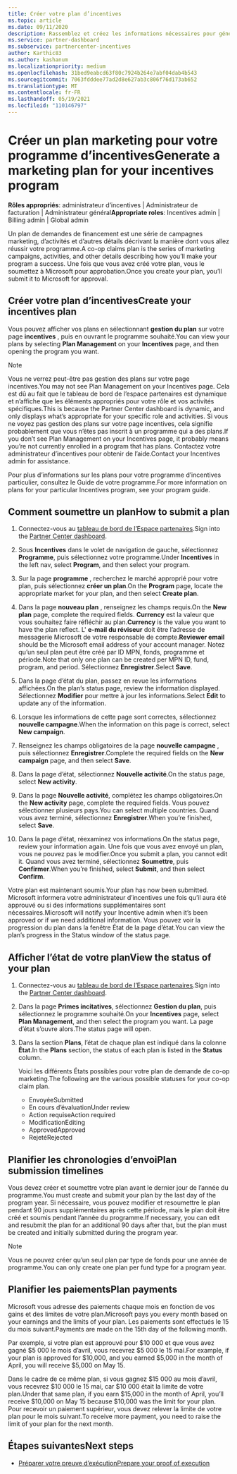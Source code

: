 ```yaml
---
title: Créer votre plan d’incentives
ms.topic: article
ms.date: 09/11/2020
description: Rassemblez et créez les informations nécessaires pour générer un plan marketing réussi pour votre programme d’incentives.
ms.service: partner-dashboard
ms.subservice: partnercenter-incentives
author: Karthic83
ms.author: kashanum
ms.localizationpriority: medium
ms.openlocfilehash: 31bed9eabcd63f80c7924b264e7abf04dab4b543
ms.sourcegitcommit: 7063fdddee77ad2d8e627ab3c806f76d173ab652
ms.translationtype: MT
ms.contentlocale: fr-FR
ms.lasthandoff: 05/19/2021
ms.locfileid: "110146797"
---
```

# <a name="generate-a-marketing-plan-for-your-incentives-program"></a><span data-ttu-id="74165-103">Créer un plan marketing pour votre programme d’incentives</span><span class="sxs-lookup"><span data-stu-id="74165-103">Generate a marketing plan for your incentives program</span></span>

<span data-ttu-id="74165-104">**Rôles appropriés**: administrateur d’incentives | Administrateur de facturation | Administrateur général</span><span class="sxs-lookup"><span data-stu-id="74165-104">**Appropriate roles**: Incentives admin | Billing admin | Global admin</span></span>

<span data-ttu-id="74165-105">Un plan de demandes de financement est une série de campagnes marketing, d’activités et d’autres détails décrivant la manière dont vous allez réussir votre programme.</span><span class="sxs-lookup"><span data-stu-id="74165-105">A co-op claims plan is the series of marketing campaigns, activities, and other details describing how you’ll make your program a success.</span></span> <span data-ttu-id="74165-106">Une fois que vous avez créé votre plan, vous le soumettez à Microsoft pour approbation.</span><span class="sxs-lookup"><span data-stu-id="74165-106">Once you create your plan, you’ll submit it to Microsoft for approval.</span></span>

## <a name="create-your-incentives-plan"></a><span data-ttu-id="74165-107">Créer votre plan d’incentives</span><span class="sxs-lookup"><span data-stu-id="74165-107">Create your incentives plan</span></span>

<span data-ttu-id="74165-108">Vous pouvez afficher vos plans en sélectionnant **gestion du plan** sur votre page **incentives** , puis en ouvrant le programme souhaité.</span><span class="sxs-lookup"><span data-stu-id="74165-108">You can view your plans by selecting **Plan Management** on your **Incentives** page, and then opening the program you want.</span></span>

>[!NOTE]
><span data-ttu-id="74165-109">Vous ne verrez peut-être pas gestion des plans sur votre page incentives.</span><span class="sxs-lookup"><span data-stu-id="74165-109">You may not see Plan Management on your Incentives page.</span></span> <span data-ttu-id="74165-110">Cela est dû au fait que le tableau de bord de l’espace partenaires est dynamique et n’affiche que les éléments appropriés pour votre rôle et vos activités spécifiques.</span><span class="sxs-lookup"><span data-stu-id="74165-110">This is because the Partner Center dashboard is dynamic, and only displays what’s appropriate for your specific role and activities.</span></span> <span data-ttu-id="74165-111">Si vous ne voyez pas gestion des plans sur votre page incentives, cela signifie probablement que vous n’êtes pas inscrit à un programme qui a des plans.</span><span class="sxs-lookup"><span data-stu-id="74165-111">If you don’t see Plan Management on your Incentives page, it probably means you’re not currently enrolled in a program that has plans.</span></span> <span data-ttu-id="74165-112">Contactez votre administrateur d’incentives pour obtenir de l’aide.</span><span class="sxs-lookup"><span data-stu-id="74165-112">Contact your Incentives admin for assistance.</span></span>

<span data-ttu-id="74165-113">Pour plus d’informations sur les plans pour votre programme d’incentives particulier, consultez le Guide de votre programme.</span><span class="sxs-lookup"><span data-stu-id="74165-113">For more information on plans for your particular Incentives program, see your program guide.</span></span>

## <a name="how-to-submit-a-plan"></a><span data-ttu-id="74165-114">Comment soumettre un plan</span><span class="sxs-lookup"><span data-stu-id="74165-114">How to submit a plan</span></span>

1. <span data-ttu-id="74165-115">Connectez-vous au [tableau de bord de l’Espace partenaires](https://partner.microsoft.com/dashboard/).</span><span class="sxs-lookup"><span data-stu-id="74165-115">Sign into the [Partner Center dashboard](https://partner.microsoft.com/dashboard/).</span></span>

2. <span data-ttu-id="74165-116">Sous **Incentives** dans le volet de navigation de gauche, sélectionnez **Programme**, puis sélectionnez votre programme.</span><span class="sxs-lookup"><span data-stu-id="74165-116">Under **Incentives** in the left nav, select **Program**, and then select your program.</span></span> 

3. <span data-ttu-id="74165-117">Sur la page **programme** , recherchez le marché approprié pour votre plan, puis sélectionnez **créer un plan**.</span><span class="sxs-lookup"><span data-stu-id="74165-117">On the **Program** page, locate the appropriate market for your plan, and then select **Create plan**.</span></span> 

4. <span data-ttu-id="74165-118">Dans la page **nouveau plan** , renseignez les champs requis.</span><span class="sxs-lookup"><span data-stu-id="74165-118">On the **New plan** page, complete the required fields.</span></span> <span data-ttu-id="74165-119">**Currency** est la valeur que vous souhaitez faire réfléchir au plan.</span><span class="sxs-lookup"><span data-stu-id="74165-119">**Currency** is the value you want to have the plan reflect.</span></span> <span data-ttu-id="74165-120">L' **e-mail du réviseur** doit être l’adresse de messagerie Microsoft de votre responsable de compte.</span><span class="sxs-lookup"><span data-stu-id="74165-120">**Reviewer email** should be the Microsoft email address of your account manager.</span></span> <span data-ttu-id="74165-121">Notez qu’un seul plan peut être créé par ID MPN, fonds, programme et période.</span><span class="sxs-lookup"><span data-stu-id="74165-121">Note that only one plan can be created per MPN ID, fund, program, and period.</span></span> <span data-ttu-id="74165-122">Sélectionnez **Enregistrer**.</span><span class="sxs-lookup"><span data-stu-id="74165-122">Select **Save**.</span></span>

5. <span data-ttu-id="74165-123">Dans la page d’état du plan, passez en revue les informations affichées.</span><span class="sxs-lookup"><span data-stu-id="74165-123">On the plan’s status page, review the information displayed.</span></span> <span data-ttu-id="74165-124">Sélectionnez **Modifier** pour mettre à jour les informations.</span><span class="sxs-lookup"><span data-stu-id="74165-124">Select **Edit** to update any of the information.</span></span>

6. <span data-ttu-id="74165-125">Lorsque les informations de cette page sont correctes, sélectionnez **nouvelle campagne**.</span><span class="sxs-lookup"><span data-stu-id="74165-125">When the information on this page is correct, select **New campaign**.</span></span>

7. <span data-ttu-id="74165-126">Renseignez les champs obligatoires de la page **nouvelle campagne** , puis sélectionnez **Enregistrer**.</span><span class="sxs-lookup"><span data-stu-id="74165-126">Complete the required fields on the **New campaign** page, and then select **Save**.</span></span>

8. <span data-ttu-id="74165-127">Dans la page d’état, sélectionnez **Nouvelle activité**.</span><span class="sxs-lookup"><span data-stu-id="74165-127">On the status page, select **New activity**.</span></span> 

9. <span data-ttu-id="74165-128">Dans la page **Nouvelle activité**, complétez les champs obligatoires.</span><span class="sxs-lookup"><span data-stu-id="74165-128">On the **New activity** page, complete the required fields.</span></span> <span data-ttu-id="74165-129">Vous pouvez sélectionner plusieurs pays.</span><span class="sxs-lookup"><span data-stu-id="74165-129">You can select multiple countries.</span></span> <span data-ttu-id="74165-130">Quand vous avez terminé, sélectionnez **Enregistrer**.</span><span class="sxs-lookup"><span data-stu-id="74165-130">When you’re finished, select **Save**.</span></span> 

10. <span data-ttu-id="74165-131">Dans la page d’état, réexaminez vos informations.</span><span class="sxs-lookup"><span data-stu-id="74165-131">On the status page, review your information again.</span></span> <span data-ttu-id="74165-132">Une fois que vous avez envoyé un plan, vous ne pouvez pas le modifier.</span><span class="sxs-lookup"><span data-stu-id="74165-132">Once you submit a plan, you cannot edit it.</span></span> <span data-ttu-id="74165-133">Quand vous avez terminé, sélectionnez **Soumettre**, puis **Confirmer**.</span><span class="sxs-lookup"><span data-stu-id="74165-133">When you’re finished, select **Submit**, and then select **Confirm**.</span></span>

<span data-ttu-id="74165-134">Votre plan est maintenant soumis.</span><span class="sxs-lookup"><span data-stu-id="74165-134">Your plan has now been submitted.</span></span> <span data-ttu-id="74165-135">Microsoft informera votre administrateur d’incentives une fois qu’il aura été approuvé ou si des informations supplémentaires sont nécessaires.</span><span class="sxs-lookup"><span data-stu-id="74165-135">Microsoft will notify your Incentive admin when it’s been approved or if we need additional information.</span></span> <span data-ttu-id="74165-136">Vous pouvez voir la progression du plan dans la fenêtre État de la page d’état.</span><span class="sxs-lookup"><span data-stu-id="74165-136">You can view the plan’s progress in the Status window of the status page.</span></span>

## <a name="view-the-status-of-your-plan"></a><span data-ttu-id="74165-137">Afficher l’état de votre plan</span><span class="sxs-lookup"><span data-stu-id="74165-137">View the status of your plan</span></span>

1. <span data-ttu-id="74165-138">Connectez-vous au [tableau de bord de l’Espace partenaires](https://partner.microsoft.com/dashboard/).</span><span class="sxs-lookup"><span data-stu-id="74165-138">Sign into the [Partner Center dashboard](https://partner.microsoft.com/dashboard/).</span></span>

2. <span data-ttu-id="74165-139">Dans la page **Primes incitatives**, sélectionnez **Gestion du plan**, puis sélectionnez le programme souhaité.</span><span class="sxs-lookup"><span data-stu-id="74165-139">On your **Incentives** page, select **Plan Management**, and then select the program you want.</span></span> <span data-ttu-id="74165-140">La page d’état s’ouvre alors.</span><span class="sxs-lookup"><span data-stu-id="74165-140">The status page will open.</span></span>

3. <span data-ttu-id="74165-141">Dans la section **Plans**, l’état de chaque plan est indiqué dans la colonne **État**.</span><span class="sxs-lookup"><span data-stu-id="74165-141">In the **Plans** section, the status of each plan is listed in the **Status** column.</span></span>

   <span data-ttu-id="74165-142">Voici les différents États possibles pour votre plan de demande de co-op marketing.</span><span class="sxs-lookup"><span data-stu-id="74165-142">The following are the various possible statuses for your co-op claim plan.</span></span>

   - <span data-ttu-id="74165-143">Envoyée</span><span class="sxs-lookup"><span data-stu-id="74165-143">Submitted</span></span>
   - <span data-ttu-id="74165-144">En cours d’évaluation</span><span class="sxs-lookup"><span data-stu-id="74165-144">Under review</span></span>
   - <span data-ttu-id="74165-145">Action requise</span><span class="sxs-lookup"><span data-stu-id="74165-145">Action required</span></span>
   - <span data-ttu-id="74165-146">Modification</span><span class="sxs-lookup"><span data-stu-id="74165-146">Editing</span></span>
   - <span data-ttu-id="74165-147">Approved</span><span class="sxs-lookup"><span data-stu-id="74165-147">Approved</span></span>
   - <span data-ttu-id="74165-148">Rejeté</span><span class="sxs-lookup"><span data-stu-id="74165-148">Rejected</span></span>

## <a name="plan-submission-timelines"></a><span data-ttu-id="74165-149">Planifier les chronologies d’envoi</span><span class="sxs-lookup"><span data-stu-id="74165-149">Plan submission timelines</span></span>

<span data-ttu-id="74165-150">Vous devez créer et soumettre votre plan avant le dernier jour de l’année du programme.</span><span class="sxs-lookup"><span data-stu-id="74165-150">You must create and submit your plan by the last day of the program year.</span></span> <span data-ttu-id="74165-151">Si nécessaire, vous pouvez modifier et resoumettre le plan pendant 90 jours supplémentaires après cette période, mais le plan doit être créé et soumis pendant l’année du programme.</span><span class="sxs-lookup"><span data-stu-id="74165-151">If necessary, you can edit and resubmit the plan for an additional 90 days after that, but the plan must be created and initially submitted during the program year.</span></span>

>[!NOTE]
> <span data-ttu-id="74165-152">Vous ne pouvez créer qu’un seul plan par type de fonds pour une année de programme.</span><span class="sxs-lookup"><span data-stu-id="74165-152">You can only create one plan per fund type for a program year.</span></span>

## <a name="plan-payments"></a><span data-ttu-id="74165-153">Planifier les paiements</span><span class="sxs-lookup"><span data-stu-id="74165-153">Plan payments</span></span>

<span data-ttu-id="74165-154">Microsoft vous adresse des paiements chaque mois en fonction de vos gains et des limites de votre plan.</span><span class="sxs-lookup"><span data-stu-id="74165-154">Microsoft pays you every month based on your earnings and the limits of your plan.</span></span> <span data-ttu-id="74165-155">Les paiements sont effectués le 15 du mois suivant.</span><span class="sxs-lookup"><span data-stu-id="74165-155">Payments are made on the 15th day of the following month.</span></span>

<span data-ttu-id="74165-156">Par exemple, si votre plan est approuvé pour $10 000 et que vous avez gagné $5 000 le mois d’avril, vous recevrez $5 000 le 15 mai.</span><span class="sxs-lookup"><span data-stu-id="74165-156">For example, if your plan is approved for $10,000, and you earned $5,000 in the month of April, you will receive $5,000 on May 15.</span></span>

<span data-ttu-id="74165-157">Dans le cadre de ce même plan, si vous gagnez $15 000 au mois d’avril, vous recevrez $10 000 le 15 mai, car $10 000 était la limite de votre plan.</span><span class="sxs-lookup"><span data-stu-id="74165-157">Under that same plan, if you earn $15,000 in the month of April, you’ll receive $10,000 on May 15 because $10,000 was the limit for your plan.</span></span> <span data-ttu-id="74165-158">Pour recevoir un paiement supérieur, vous devez relever la limite de votre plan pour le mois suivant.</span><span class="sxs-lookup"><span data-stu-id="74165-158">To receive more payment, you need to raise the limit of your plan for the next month.</span></span>

## <a name="next-steps"></a><span data-ttu-id="74165-159">Étapes suivantes</span><span class="sxs-lookup"><span data-stu-id="74165-159">Next steps</span></span>

- [<span data-ttu-id="74165-160">Préparer votre preuve d’exécution</span><span class="sxs-lookup"><span data-stu-id="74165-160">Prepare your proof of execution</span></span>](incentives-prepare-your-proof-of-execution.md)
